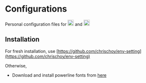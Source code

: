 # Configurations

Personal configuration files for [<img src="https://neovim.io/images/logo@2x.png" height="20em">](https://neovim.io) and [<img src="https://tmux.github.io/logo.png" height="20em">](https://tmux.github.io)

## Installation

For fresh installation, use [https://github.com/chrischoy/env-setting](https://github.com/chrischoy/env-setting)

Otherwise,

- Download and install powerline fonts from [here](https://github.com/powerline/fonts)
